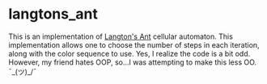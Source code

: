 # langtons_ant

This is an implementation of [Langton's Ant](https://en.wikipedia.org/wiki/Langton%27s_ant) cellular automaton.  This implementation allows one to choose the number of steps in each iteration, along with the color sequence to use.  Yes, I realize the code is a bit odd.  However, my friend hates OOP, so...I was attempting to make this less OO.  ¯\_(ツ)_/¯
